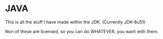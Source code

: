 # JAVA
This is all the stuff I have made within the JDK. (Currently JDK-8u51)

Non of these are licensed, so you can do WHATEVER, you want with them.
